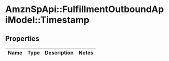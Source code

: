 # AmznSpApi::FulfillmentOutboundApiModel::Timestamp

## Properties
Name | Type | Description | Notes
------------ | ------------- | ------------- | -------------

